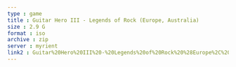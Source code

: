 ```yaml
---
type : game
title : Guitar Hero III - Legends of Rock (Europe, Australia)
size : 2.9 G
format : iso
archive : zip
server : myrient
link2 : Guitar%20Hero%20III%20-%20Legends%20of%20Rock%20%28Europe%2C%20Australia%29
---
```

